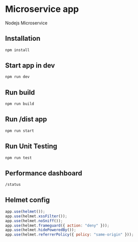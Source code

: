 # Microservice app

Nodejs Microservice

## Installation
```bash
npm install
```

## Start app in dev

```bash
npm run dev
```

## Run build

```bash
npm run build
```

## Run /dist app

```bash
npm run start
```

## Run Unit Testing
```bash
npm run test
```

## Performance dashboard
```bash
/status
```

## Helmet config
```javascript
app.use(helmet());
app.use(helmet.xssFilter());
app.use(helmet.noSniff());
app.use(helmet.frameguard({ action: "deny" }));
app.use(helmet.hidePoweredBy());
app.use(helmet.referrerPolicy({ policy: "same-origin" }));
```
